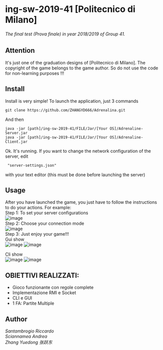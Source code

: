 # ing-sw-2019-41  [Politecnico di Milano]
###### The final test (Prova finale) in year 2018/2019 of Group 41. 

## Attention
It's just one of the graduation designs of [Politecnico di Milano]. The copyright of the game belongs to the game author. So do not use the code for non-learning purposes !!! 

## Install
Install is very simple! To launch the application, just 3 commands


    git clone https://github.com/ZHANGYD666/Adrenalina.git

And then

    java -jar [path]/ing-sw-2019-41/FILE/Jar/[Your OS]/Adrenaline-Server.jar
    java -jar [path]/ing-sw-2019-41/FILE/Jar/[Your OS]/Adrenaline-Client.jar

Ok. It's running. If you want to change the network configuration of the server,
edit

     "server-settings.json"

with your text editor (this must be done before launching the server)


## Usage
After you have launched the game, you just have to follow the instructions to do your actions.
For example:   
 Step 1: To set your server configurations   
![image](https://github.com/ZHANGYD666/Adrenalina/blob/master/readme_pic/serversetting.png)   
Step 2: Choose your connection mode     
![image](https://github.com/ZHANGYD666/Adrenalina/blob/master/readme_pic/socketentry.png)     
 Step 3: Just enjoy your game!!!    
 Gui show  
![image](https://github.com/ZHANGYD666/Adrenalina/blob/master/readme_pic/guiselectavatar.png)
![image](https://github.com/ZHANGYD666/Adrenalina/blob/master/readme_pic/guigameinterface.png)  
   
 Cli show   
![image](https://github.com/ZHANGYD666/Adrenalina/blob/master/readme_pic/cligameflow.png)
![image](https://github.com/ZHANGYD666/Adrenalina/blob/master/readme_pic/cligameflow2.png)
   
   
## OBIETTIVI REALIZZATI:

- Gioco funzionante con regole complete
- Implementazione RMI e Socket
- CLI e GUI
- 1 FA: Partite Multiple



## Author

_Santambrogio Riccardo_  
_Sciannamea Andrea_   
_Zhang Yuedong 张跃东_


